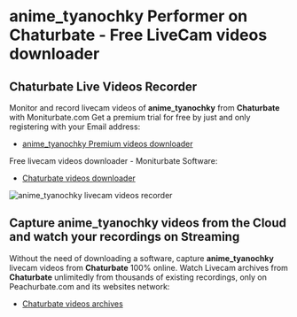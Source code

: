 # anime_tyanochky Performer on Chaturbate - Free LiveCam videos downloader

## Chaturbate Live Videos Recorder

Monitor and record livecam videos of **anime_tyanochky** from **Chaturbate** with Moniturbate.com
Get a premium trial for free by just and only registering with your Email address:
* [anime_tyanochky Premium videos downloader](https://moniturbate.com/request-demo-licence-key.html)

Free livecam videos downloader - Moniturbate Software:
* [Chaturbate videos downloader](https://moniturbate.com/moniturbate-download-software.html)

![anime_tyanochky livecam videos recorder](https://peachurnet.com/templates/moniturbate-software.png)


## Capture anime_tyanochky videos from the Cloud and watch your recordings on Streaming

Without the need of downloading a software, capture **anime_tyanochky** livecam videos from **Chaturbate** 100% online.
Watch Livecam archives from **Chaturbate** unlimitedly from thousands of existing recordings, only on Peachurbate.com and its websites network:
* [Chaturbate videos archives](https://peachurnet.com/)